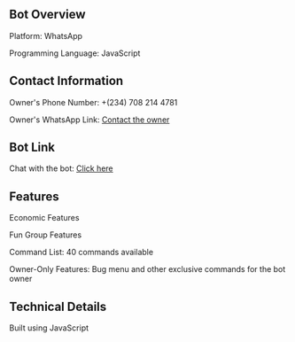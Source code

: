 <h2>Bot Overview</h2>
<p>Platform: WhatsApp</p>
<p>Programming Language: JavaScript</p>

<h2>Contact Information</h2>
<p>Owner's Phone Number: +(234) 708 214 4781</p>
<p>Owner's WhatsApp Link: <a href="(wa.me/2347082144781)">Contact the owner</a></p>

<h2>Bot Link</h2>
<p>Chat with the bot: <a href="(wa.me/2348139662803)">Click here</a></p>

<h2>Features</h2>
<p>Economic Features</p>
<p>Fun Group Features</p>
<p>Command List: 40 commands available</p>
<p>Owner-Only Features: Bug menu and other exclusive commands for the bot owner</p>

<h2>Technical Details</h2>
<p>Built using JavaScript</p>
